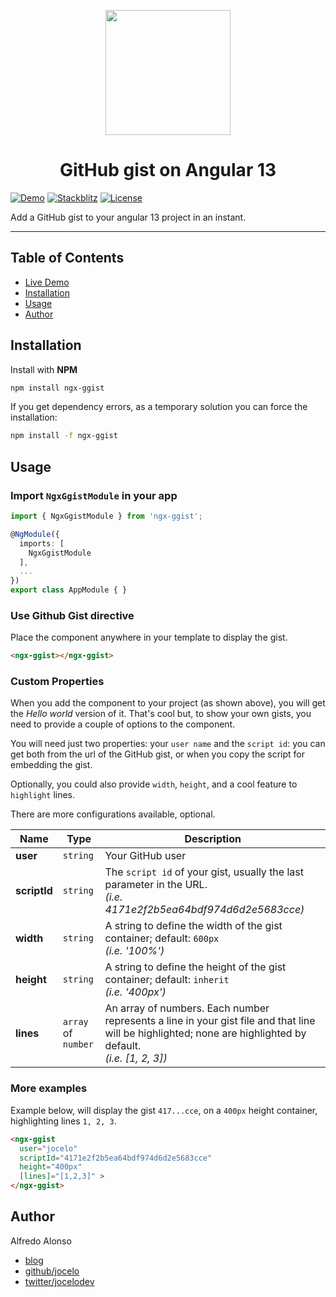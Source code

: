 <p align="center">
  <img height="200px" width="200px" style="text-align: center" src="https://cdn.rawgit.com/MurhafSousli/ngx-highlightjs/b8b00ec3/src/assets/logo.svg">
  <h1 align="center">GitHub gist on Angular 13</h1>
</p>

[![Demo](https://img.shields.io/badge/demo-online-ed1c46.svg)](https://stackblitz.com/)
[![Stackblitz](https://img.shields.io/badge/stackblitz-online-orange.svg)](https://angular-ivy-axwpy9.stackblitz.io)
[![License](https://img.shields.io/npm/l/express.svg?maxAge=2592000)](/LICENSE)

Add a GitHub gist to your angular 13 project in an instant.

---

## Table of Contents
- [Live Demo](https://angular-ivy-axwpy9.stackblitz.io)
- [Installation](#installation)
- [Usage](#usage)
- [Author](#author)

## Installation
Install with **NPM**

```bash
npm install ngx-ggist
```

If you get dependency errors, as a temporary solution you can force the installation:

```bash
npm install -f ngx-ggist
```

## Usage

### Import `NgxGgistModule` in your app
```typescript
import { NgxGgistModule } from 'ngx-ggist';

@NgModule({
  imports: [
    NgxGgistModule
  ],
  ...
})
export class AppModule { }
```
### Use Github Gist directive
Place the component anywhere in your template to display the gist.

```html
<ngx-ggist></ngx-ggist>
```

### Custom Properties

When you add the component to your project (as shown above), you will get the *Hello world* version of it. That's cool but, to show your own gists, you need to provide a couple of options to the component.

You will need just two properties: your `user name` and the `script id`: you can get both from the url of the GitHub gist, or when you copy the script for embedding the gist.

Optionally, you could also provide `width`, `height`, and a cool feature to `highlight` lines. 

There are more configurations available, optional.

| Name | Type |  Description  |
|-|-|-|
| **user** | `string` | Your GitHub user
| **scriptId** | `string` | The `script id` of your gist, usually the last parameter in the URL. <br /> *(i.e. 4171e2f2b5ea64bdf974d6d2e5683cce)* |
| **width** | `string` | A string to define the width of the gist container; default: `600px` <br /> *(i.e. '100%')* |
| **height** | `string` | A string to define the height of the gist container; default: `inherit` <br />*(i.e. '400px')* |
| **lines** | `array` of `number` | An array of numbers. Each number represents a line in your gist file and that line will be highlighted; none are highlighted by default.<br />*(i.e. [1, 2, 3])*|

### More examples
Example below, will display the gist `417...cce`, on a `400px` height container, highlighting lines `1, 2, 3`.

```html
<ngx-ggist
  user="jocelo"
  scriptId="4171e2f2b5ea64bdf974d6d2e5683cce"
  height="400px"
  [lines]="[1,2,3]" >
</ngx-ggist>
```

## Author

Alfredo Alonso

- [blog](https://jocelo.dev/latest)
- [github/jocelo](https://github.com/jocelo)
- [twitter/jocelodev](https://twitter.com/jocelodev)

